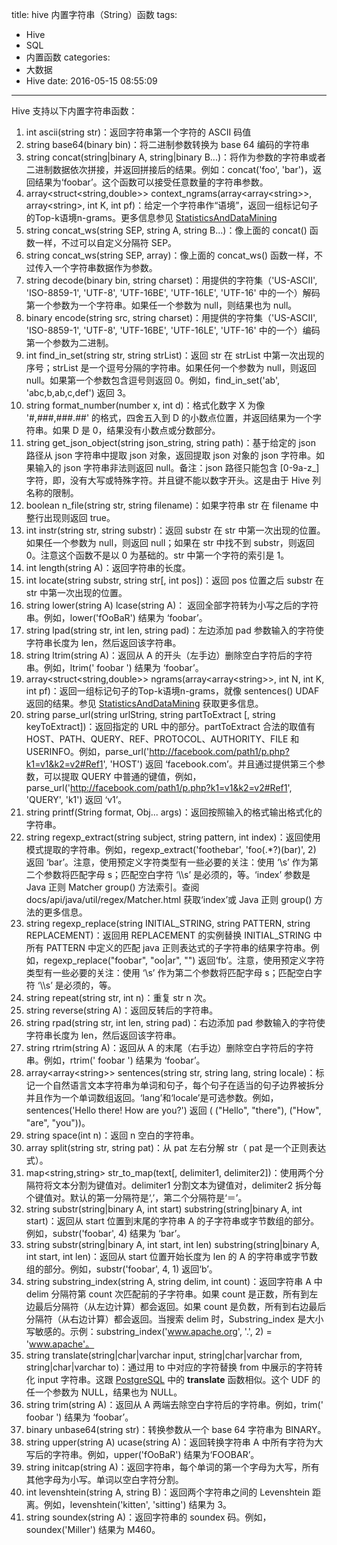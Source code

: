 title: hive 内置字符串（String）函数
tags:
  - Hive
  - SQL
  - 内置函数
categories:
  - 大数据
  - Hive
date: 2016-05-15 08:55:09
---

Hive 支持以下内置字符串函数：

1. int ascii(string str)：返回字符串第一个字符的 ASCII 码值
2. string base64(binary bin)：将二进制参数转换为 base 64 编码的字符串
3. string concat(string|binary A, string|binary B...)：将作为参数的字符串或者二进制数据依次拼接，并返回拼接后的结果。例如：concat('foo', 'bar')，返回结果为‘foobar’。这个函数可以接受任意数量的字符串参数。
4. array<struct<string,double&gt;&gt; context_ngrams(array<array<string&gt;&gt;, array<string&gt;, int K, int pf)：给定一个字符串作“语境”，返回一组标记句子的Top-k语境n-grams。更多信息参见 [StatisticsAndDataMining](https://cwiki.apache.org/confluence/display/Hive/StatisticsAndDataMining)
5. string concat_ws(string SEP, string A, string B...)：像上面的 concat() 函数一样，不过可以自定义分隔符 SEP。
6. string concat_ws(string SEP, array<string>)：像上面的 concat_ws() 函数一样，不过传入一个字符串数据作为参数。
7. string decode(binary bin, string charset)：用提供的字符集（'US-ASCII', 'ISO-8859-1', 'UTF-8', 'UTF-16BE', 'UTF-16LE', 'UTF-16' 中的一个）解码第一个参数为一个字符串。如果任一个参数为 null，则结果也为 null。
8. binary encode(string src, string charset)：用提供的字符集（'US-ASCII', 'ISO-8859-1', 'UTF-8', 'UTF-16BE', 'UTF-16LE', 'UTF-16' 中的一个）编码第一个参数为二进制。
9. int find_in_set(string str, string strList)：返回 str 在 strList 中第一次出现的序号；strList 是一个逗号分隔的字符串。如果任何一个参数为 null，则返回 null。如果第一个参数包含逗号则返回 0。例如，find_in_set('ab', 'abc,b,ab,c,def') 返回 3。
10. string format_number(number x, int d)：格式化数字 X 为像 '#,###,###.##' 的格式，四舍五入到 D 的小数点位置，并返回结果为一个字符串。如果 D 是 0，结果没有小数点或分数部分。
11. string get_json_object(string json\_string, string path)：基于给定的 json 路径从 json 字符串中提取 json 对象，返回提取 json 对象的 json 字符串。如果输入的 json 字符串非法则返回 null。备注：json 路径只能包含 [0-9a-z_] 字符，即，没有大写或特殊字符。并且键不能以数字开头。这是由于 Hive 列名称的限制。
12. boolean n_file(string str, string filename)：如果字符串 str 在 filename 中整行出现则返回 true。
13. int instr(string str, string substr)：返回 substr 在 str 中第一次出现的位置。如果任一个参数为 null，则返回 null；如果在 str 中找不到 substr，则返回 0。注意这个函数不是以 0 为基础的。str 中第一个字符的索引是 1。
14. int length(string A)：返回字符串的长度。
15. int locate(string substr, string str[, int pos])：返回 pos 位置之后 substr 在 str 中第一次出现的位置。
16. string lower(string A) lcase(string A)： 返回全部字符转为小写之后的字符串。例如，lower('fOoBaR') 结果为 ‘foobar’。
17. string lpad(string str, int len, string pad)：左边添加 pad 参数输入的字符使字符串长度为 len，然后返回该字符串。
18. string ltrim(string A)：返回从 A 的开头（左手边）删除空白字符后的字符串。例如，ltrim(' foobar ') 结果为 ‘foobar’。
19. array<struct<string,double&gt;&gt; ngrams(array<array<string&gt;&gt;, int N, int K, int pf)：返回一组标记句子的Top-k语境n-grams，就像 sentences() UDAF 返回的结果。参见 [StatisticsAndDataMining](https://cwiki.apache.org/confluence/display/Hive/StatisticsAndDataMining) 获取更多信息。
20. string parse_url(string urlString, string partToExtract [, string keyToExtract])：返回指定的 URL 中的部分。partToExtract 合法的取值有 HOST、PATH、QUERY、REF、PROTOCOL、AUTHORITY、FILE 和 USERINFO。例如，parse_url('http://facebook.com/path1/p.php?k1=v1&k2=v2#Ref1', 'HOST') 返回 ‘facebook.com’。并且通过提供第三个参数，可以提取 QUERY 中普通的键值，例如，parse_url('http://facebook.com/path1/p.php?k1=v1&k2=v2#Ref1', 'QUERY', 'k1') 返回 ‘v1’。
21. string printf(String format, Obj... args)：返回按照输入的格式输出格式化的字符串。
22. string regexp_extract(string subject, string pattern, int index)：返回使用模式提取的字符串。例如，regexp_extract('foothebar', 'foo(.\*?)(bar)', 2) 返回 ‘bar’。注意，使用预定义字符类型有一些必要的关注：使用 ‘\s’ 作为第二个参数将匹配字母 s；匹配空白字符 ‘\\\s’ 是必须的，等。‘index’ 参数是 Java 正则 Matcher group() 方法索引。查阅 docs/api/java/util/regex/Matcher.html 获取‘index’或 Java 正则 group() 方法的更多信息。
23. string regexp_replace(string INITIAL_STRING, string PATTERN, string REPLACEMENT)：返回用 REPLACEMENT 的实例替换 INITIAL_STRING 中所有 PATTERN 中定义的匹配 java 正则表达式的子字符串的结果字符串。例如，regexp_replace("foobar", "oo|ar", "") 返回‘fb’。注意，使用预定义字符类型有一些必要的关注：使用 ‘\s’ 作为第二个参数将匹配字母 s；匹配空白字符 ‘\\\s’ 是必须的，等。
24. string repeat(string str, int n)：重复 str n 次。
25. string reverse(string A)：返回反转后的字符串。
26. string rpad(string str, int len, string pad)：右边添加 pad 参数输入的字符使字符串长度为 len，然后返回该字符串。
27. string rtrim(string A)：返回从 A 的末尾（右手边）删除空白字符后的字符串。例如，rtrim(' foobar ') 结果为 ‘foobar’。
28. array<array<string&gt;&gt; sentences(string str, string lang, string locale)：标记一个自然语言文本字符串为单词和句子，每个句子在适当的句子边界被拆分并且作为一个单词数组返回。‘lang’和‘locale’是可选参数。例如，sentences('Hello there! How are you?') 返回 ( ("Hello", "there"), ("How", "are", "you"))。
29. string space(int n)：返回 n 空白的字符串。
30. array split(string str, string pat)：从 pat 左右分解 str（ pat 是一个正则表达式）。
31. map<string,string&gt; str_to_map(text[, delimiter1, delimiter2])：使用两个分隔符将文本分割为键值对。delimiter1 分割文本为键值对，delimiter2 拆分每个键值对。默认的第一分隔符是‘,’，第二个分隔符是‘＝’。
32. string substr(string|binary A, int start) substring(string|binary A, int start)：返回从 start 位置到末尾的字符串 A 的子字符串或字节数组的部分。例如，substr('foobar', 4) 结果为 ‘bar’。
33. string substr(string|binary A, int start, int len) substring(string|binary A, int start, int len)：返回从 start 位置开始长度为 len 的 A 的字符串或字节数组的部分。例如，substr('foobar', 4, 1) 返回‘b’。
34. string substring_index(string A, string delim, int count)：返回字符串 A 中 delim 分隔符第 count 次匹配前的子字符串。如果 count 是正数，所有到左边最后分隔符（从左边计算）都会返回。如果 count 是负数，所有到右边最后分隔符（从右边计算）都会返回。当搜索 delim 时，Substring_index 是大小写敏感的。示例：substring_index('www.apache.org', '.', 2) = 'www.apache'。
35. string translate(string|char|varchar input, string|char|varchar from, string|char|varchar to)：通过用 to 中对应的字符替换 from 中展示的字符转化 input 字符串。这跟 [PostgreSQL](http://www.postgresql.org/docs/9.1/interactive/functions-string.html) 中的 **translate** 函数相似。这个 UDF 的任一个参数为 NULL，结果也为 NULL。
36. string trim(string A)：返回从 A 两端去除空白字符后的字符串。例如，trim(' foobar ') 结果为 ‘foobar’。
37. binary unbase64(string str)：转换参数从一个 base 64 字符串为 BINARY。
38. string upper(string A) ucase(string A)：返回转换字符串 A 中所有字符为大写后的字符串。例如，upper('fOoBaR') 结果为‘FOOBAR’。
39. string initcap(string A)：返回字符串，每个单词的第一个字母为大写，所有其他字母为小写。单词以空白字符分割。
40. int levenshtein(string A, string B)：返回两个字符串之间的 Levenshtein 距离。例如，levenshtein('kitten', 'sitting') 结果为 3。
41. string soundex(string A)：返回字符串的 soundex 码。例如，soundex('Miller') 结果为 M460。
